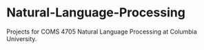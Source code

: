 # Natural-Language-Processing
Projects for COMS 4705 Natural Language Processing at Columbia University.
